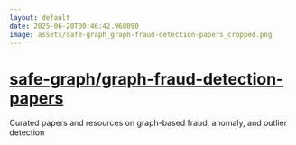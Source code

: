 ```yaml
---
layout: default
date: 2025-06-20T00:46:42.968090
image: assets/safe-graph_graph-fraud-detection-papers_cropped.png
---
```


# [safe-graph/graph-fraud-detection-papers](https://github.com/safe-graph/graph-fraud-detection-papers)

Curated papers and resources on graph-based fraud, anomaly, and outlier detection
